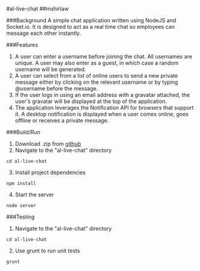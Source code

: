 #al-live-chat
##mshirlaw

###Background
A simple chat application written using NodeJS and Socket.io. It is designed to act as a real time chat so employees can message each other instantly.

###Features
1. A user can enter a username before joining the chat. All usernames are unique. A user may also enter as a guest, in which case a random username will be generated.
2. A user can select from a list of online users to send a new private message either by clicking on the relevant username or by typing @username before the message.  
3. If the user logs in using an email address with a gravatar attached, the user's gravatar will be displayed at the top of the application.
4. The application leverages the ​Notification API​ for browsers that support it. A desktop notification is displayed when a user comes online, goes offline or receives a private message.

###Build/Run

1. Download .zip from [github](http://github.com/mshirlaw/al-live-chat/)
2. Navigate to the "al-live-chat" directory
```
cd al-live-chat
```
3. Install project dependencies
```
npm install
```
4. Start the server
```
node server
```

###Testing

1. Navigate to the "al-live-chat" directory
```
cd al-live-chat
```
2. Use grunt to run unit tests
```
grunt
```


